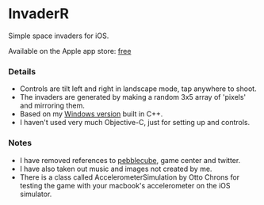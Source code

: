 InvaderR
========

Simple space invaders for iOS.

Available on the Apple app store: [free](itunes.apple.com/au/app/invaderr/id366183161?mt=8 "itunes")

### Details

* Controls are tilt left and right in landscape mode, tap anywhere to shoot.
* The invaders are generated by making a random 3x5 array of 'pixels' and mirroring them.
* Based on my [Windows version](http://sourceforge.net/projects/invaderr/ "sourceforge") built in C++.
* I haven't used very much Objective-C, just for setting up and controls.

### Notes

* I have removed references to [pebblecube](http://pebblecube.com "pebblecube.com"), game center and twitter.
* I have also taken out music and images not created by me.
* There is a class called AccelerometerSimulation by Otto Chrons for testing the game with your macbook's accelerometer on the iOS simulator.